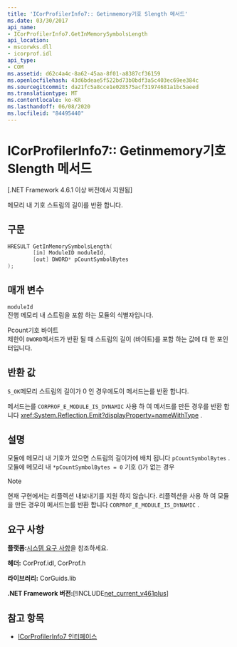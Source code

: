 ```yaml
---
title: 'ICorProfilerInfo7:: Getinmemory기호 Slength 메서드'
ms.date: 03/30/2017
api_name:
- ICorProfilerInfo7.GetInMemorySymbolsLength
api_location:
- mscorwks.dll
- icorprof.idl
api_type:
- COM
ms.assetid: d62c4a4c-8a62-45aa-8f01-a8387cf36159
ms.openlocfilehash: 43d6bdeae5f522bd73b0bdf3a5c403ec69ee384c
ms.sourcegitcommit: da21fc5a8cce1e028575acf31974681a1bc5aeed
ms.translationtype: MT
ms.contentlocale: ko-KR
ms.lasthandoff: 06/08/2020
ms.locfileid: "84495440"
---
```

# <a name="icorprofilerinfo7getinmemorysymbolslength-method"></a>ICorProfilerInfo7:: Getinmemory기호 Slength 메서드
[.NET Framework 4.6.1 이상 버전에서 지원됨]  
  
 메모리 내 기호 스트림의 길이를 반환 합니다.  
  
## <a name="syntax"></a>구문  
  
```cpp  
HRESULT GetInMemorySymbolsLength(  
        [in] ModuleID moduleId,  
        [out] DWORD* pCountSymbolBytes  
);  
```  
  
## <a name="parameters"></a>매개 변수  
 `moduleId`  
 진행 메모리 내 스트림을 포함 하는 모듈의 식별자입니다.  
  
 Pcount기호 바이트  
 제한이 `DWORD`메서드가 반환 될 때 스트림의 길이 (바이트)를 포함 하는 값에 대 한 포인터입니다.  
  
## <a name="return-value"></a>반환 값  
 `S_OK`메모리 스트림의 길이가 0 인 경우에도이 메서드는를 반환 합니다.  
  
 메서드는를 `CORPROF_E_MODULE_IS_DYNAMIC` 사용 하 여 메서드를 만든 경우를 반환 합니다 <xref:System.Reflection.Emit?displayProperty=nameWithType> .  
  
## <a name="remarks"></a>설명  
 모듈에 메모리 내 기호가 있으면 스트림의 길이가에 배치 됩니다 `pCountSymbolBytes` . 모듈에 메모리 내 `*pCountSymbolBytes = 0` 기호 ()가 없는 경우  
  
> [!NOTE]
> 현재 구현에서는 리플렉션 내보내기를 지원 하지 않습니다. 리플렉션을 사용 하 여 모듈을 만든 경우이 메서드는를 반환 합니다 `CORPROF_E_MODULE_IS_DYNAMIC` .  
  
## <a name="requirements"></a>요구 사항  
 **플랫폼:**[시스템 요구 사항](../../get-started/system-requirements.md)을 참조하세요.  
  
 **헤더:** CorProf.idl, CorProf.h  
  
 **라이브러리:** CorGuids.lib  
  
 **.NET Framework 버전:**[!INCLUDE[net_current_v461plus](../../../../includes/net-current-v461plus-md.md)]  
  
## <a name="see-also"></a>참고 항목

- [ICorProfilerInfo7 인터페이스](icorprofilerinfo7-interface.md)
